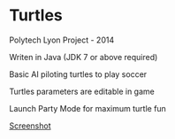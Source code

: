 # Turtles

Polytech Lyon Project - 2014

Writen in Java (JDK 7 or above required) 

Basic AI piloting turtles to play soccer

Turtles parameters are editable in game

Launch Party Mode for maximum turtle fun

[Screenshot](screenshot.jpg)


